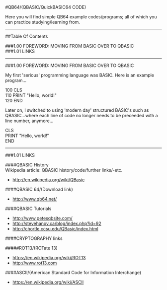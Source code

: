 #QB64/(QBASIC/QuickBASIC64 CODE)    

Here you will find simple QB64 example codes/programs; all of which you can practice studying/learning from.  

-----

##Table Of Contents

###1.00 FOREWORD: MOVING FROM BASIC OVER TO QBASIC      
###1.01 LINKS      

-----

###1.00 FOREWORD: MOVING FROM BASIC OVER TO QBASIC    

My first 'serious' programming language was BASIC. Here is an example program...

100 CLS  
110 PRINT "Hello, world!"  
120 END

Later on, I switched to using 'modern day' structured BASIC's such as QBASIC...where each line of code no longer needs to be preceeded with a line number, anymore...

CLS  
PRINT "Hello, world!"  
END

-----

###1.01 LINKS    

####QBASIC History  
Wikipedia article: QBASIC history/code/further links/-etc.  
* http://en.wikipedia.org/wiki/QBasic

####QBASIC 64/(Download link)    
* http://www.qb64.net/  

####QBASIC Tutorials      
* http://www.petesqbsite.com/  
* http://stevehanov.ca/blog/index.php?id=92  
* http://chortle.ccsu.edu/QBasic/index.html  

####CRYPTOGRAPHY links    

#####ROT13/(ROTate 13)
* https://en.wikipedia.org/wiki/ROT13  
* http://www.rot13.com  

####ASCII/(American Standard Code for Information Interchange)
* https://en.wikipedia.org/wiki/ASCII  

